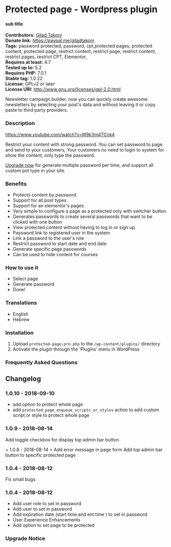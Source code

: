  
# Protected page - Wordpress plugin #

#### sub title ####  

**Contributors:** [Gilad Takoni](https://profiles.wordpress.org/giladtakoni)  
**Donate link:** https://paypal.me/giladtakoni  
**Tags:** password protected, password, cpt,protected pages, protected content, protected page, restrict content, restrict page, restrict content, restrict pages, restrict CPT, Elementor,  
**Requires at least:** 4.7  
**Tested up to:** 5.2  
**Requires PHP:** 7.0.1  
**Stable tag:** 1.0.22  
**License:** GPLv2 or later  
**License URI:** http://www.gnu.org/licenses/gpl-2.0.html   

Newsletter campaign builder, now you can quickly create awesome newsletters by selecting your post's data and without leaving it or copy paste to third party providers.

### Description ###  
https://www.youtube.com/watch?v=W9k3m4TCnk4

Restrict your content with strong password.
You can set password to page and send to your customers,
Your customers no need to login to system for show the content, only type the password.

[Upgrade now](https://protectedpage.dev/) for generate multiple password per time, and support all custom pot type in your site.

### Benefits ###  
* Protects content by password
* Support for all post types
* Support for an elementor's pages
* Very simple to configure a page as a protected only with switcher button
* Generates passwords to create several passwords that want to be clicked with one button
* View protected content without having to log in or sign up
* Password link to registered user in the system
* Link a password to the user's role
* Restrict password to start date and end date
* Generate specific page passwords
* Can be used to hide content for courses


### How to use it ###  
*   Select page
*   Generate password
*   Done!

### Translations ###  
* English
* Hebrew

### Installation ###  

1. Upload `protected-page-pro.php` to the `/wp-content/plugins/` directory
1. Activate the plugin through the 'Plugins' menu in WordPress

### Frequently Asked Questions ###  

## Changelog ### 
### 1.0.10 - 2018-09-10 ###
* add option to protect whole page
* add `protected_page_enqueue_scripts_or_styles` action to add custom script or style to protect whole page

### 1.0.9 - 2018-08-14 ###
Add toggle checkbox for display top admin bar button

= 1.0.8 - 2018-08-14 =
Add error message in page form
Add top admin bar button to specific protected page

### 1.0.4 - 2018-08-12 ###
Fix small bugs

### 1.0.4 - 2018-08-12 ###
* Add user role to set in password
* Add user to set in password
* Add expiration date (start time and ent time ) to set in password
* User Experience Enhancements
* Add option to set page to be protected

### Upgrade Notice ###  
